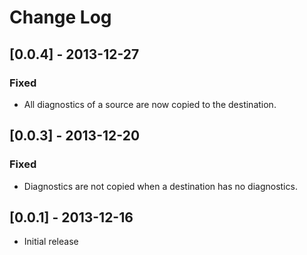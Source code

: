 # Change Log

## [0.0.4] - 2013-12-27
### Fixed
- All diagnostics of a source are now copied to the destination.

## [0.0.3] - 2013-12-20
### Fixed
- Diagnostics are not copied when a destination has no diagnostics.

## [0.0.1] - 2013-12-16

- Initial release
